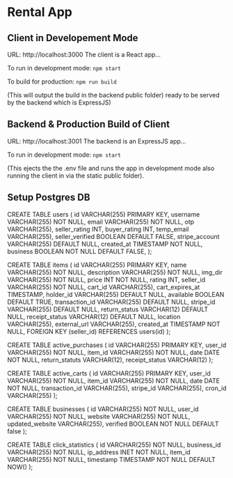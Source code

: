 # Rental App

## Client in Developement Mode
URL: http://localhost:3000
The client is a React app... 

To run in development mode: 
```npm start```

To build for production: 
```npm run build```

(This will output the build in the backend public folder) ready to be served by the backend which is ExpressJS)

## Backend & Production Build of Client
URL: http://localhost:3001
The backend is an ExpressJS app...

To run in development mode: 
```npm start```

(This ejects the the .env file and runs the app in development mode also running the client in via the static public folder).

## Setup Postgres DB
CREATE TABLE users (
  id VARCHAR(255) PRIMARY KEY,
  username VARCHAR(255) NOT NULL,
  email VARCHAR(255) NOT NULL,
  otp VARCHAR(255),
  seller_rating INT,
  buyer_rating INT,
  temp_email VARCHAR(255),
  seller_verified BOOLEAN DEFAULT FALSE,
  stripe_account VARCHAR(255) DEFAULT NULL,
  created_at TIMESTAMP NOT NULL,
  business BOOLEAN NOT NULL DEFAULT FALSE,
);

CREATE TABLE items (
  id VARCHAR(255) PRIMARY KEY,
  name VARCHAR(255) NOT NULL,
  description VARCHAR(255) NOT NULL,
  img_dir VARCHAR(255) NOT NULL,
  price INT NOT NULL,
  rating INT,
  seller_id VARCHAR(255) NOT NULL,
  cart_id VARCHAR(255),
  cart_expires_at TIMESTAMP,
  holder_id VARCHAR(255) DEFAULT NULL,
  available BOOLEAN DEFAULT TRUE,
  transaction_id VARCHAR(255) DEFAULT NULL,
  stripe_id VARCHAR(255) DEFAULT NULL,
  return_status VARCHAR(12) DEFAULT NULL,
  receipt_status VARCHAR(12) DEFAULT NULL,
  location VARCHAR(255),
  external_url VARCHAR(255),
  created_at TIMESTAMP NOT NULL,
  FOREIGN KEY (seller_id) REFERENCES users(id)
);

CREATE TABLE active_purchases (
  id VARCHAR(255) PRIMARY KEY,
  user_id VARCHAR(255) NOT NULL,
  item_id VARCHAR(255) NOT NULL,
  date DATE NOT NULL,
  return_statuts VARCHAR(12),
  receipt_status VARCHAR(12)
);

CREATE TABLE active_carts (
  id VARCHAR(255) PRIMARY KEY,
  user_id VARCHAR(255) NOT NULL,
  item_id VARCHAR(255) NOT NULL,
  date DATE NOT NULL,
  transaction_id VARCHAR(255),
  stripe_id VARCHAR(255),
  cron_id VARCHAR(255)
);

CREATE TABLE businesses (
  id VARCHAR(255) NOT NULL,
  user_id VARCHAR(255) NOT NULL,
  website VARCHAR(255) NOT NULL,
  updated_website VARCHAR(255),
  verified BOOLEAN NOT NULL DEFAULT false
);


CREATE TABLE click_statistics (
  id VARCHAR(255) NOT NULL,
  business_id VARCHAR(255) NOT NULL,
  ip_address INET NOT NULL,
  item_id VARCHAR(255) NOT NULL,
  timestamp TIMESTAMP NOT NULL DEFAULT NOW()
);